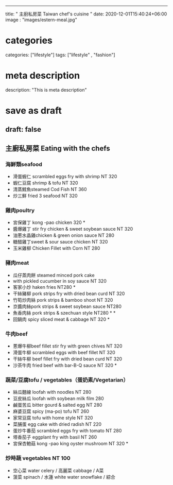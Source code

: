 
---
title: " 主廚私房菜 Taiwan chef's cuisine "
date: 2020-12-01T15:40:24+06:00
image : "images/estern-meal.jpg"
# categories
categories: ["lifestyle"]
tags: ["lifestyle" , "fashion"]
# meta description
description: "This is meta description"
# save as draft
draft: false
---

## 主廚私房菜 Eating with the chefs 
### 海鮮類seafood 
- 滑蛋蝦仁 scrambled eggs fry with shrimp NT 320
- 蝦仁豆腐 shrimp & tofu  NT 320
- 清蒸鱈魚steamed Cod Fish NT 360 
- 炒三鮮 fried 3 seafood   NT 320 



### 雞肉poultry
- 宮保雞丁 kong -pao chicken 320 *
- 醬爆雞丁 stir fry chicken & sweet soybean sauce  NT 320
- 油蔥水晶雞chicken & green onion sauce  NT 280
- 糖醋雞丁sweet & sour sauce chicken  NT 320
- 玉米雞柳 Chicken Fillet with Corn   NT 280

### 豬肉meat
- 瓜仔蒸肉餅 steamed minced pork cake 
- with pickled cucumber in soy sauce  NT 320
- 客家小炒 haken fries  NT280 *
- 干絲豬柳 pork strips fry with dried bean curd  NT 320
- 竹筍炒肉絲 pork strips & bamboo shoot  NT 320
- 京醬肉絲pork strips & sweet soybean sauce  NT280
- 魚香肉絲 pork strips & szechuan style  NT280 * *
- 回鍋肉 spicy sliced meat & cabbage  NT 320 *


### 牛肉beef
- 蔥爆牛柳beef fillet stir fry with green chives  NT 320 
- 滑蛋牛柳 scrambled eggs with beef fillet  NT 320
- 干絲牛柳 beef fillet fry with dried bean curd  NT 320
- 沙茶牛肉 fried beef with bar-B-Q sauce  NT 320 *


### 蔬菜/豆腐tofu / vegetables（蛋奶素/Vegetarian）


- 絲瓜麵線 loofah with noodles  NT 280
- 豆皮絲瓜 loofah with soybean milk film 280
- 鹹蛋苦瓜 bitter gourd & salted egg  NT 280
- 麻婆豆腐 spicy (ma-po) tofu  NT 260
- 家常豆腐 tofu with home style  NT 320
- 菜脯蛋 egg cake with dried radish  NT 220
- 蛋炒牛番茄 scrambled eggs fry with tomato  NT 280
- 塔香茄子 eggplant fry with basil  NT 260
- 宮保杏鮑菇 kong -pao king oyster mushroom   NT 320 *


### 炒時蔬 vegetables  NT 100

- 空心菜 water celery / 高麗菜 cabbage /  A菜
- 菠菜 spinach / 水蓮 white water snowflake  / 綜合  
